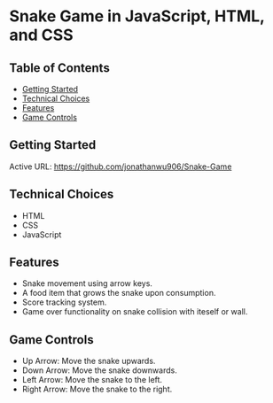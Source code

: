 # Snake Game in JavaScript, HTML, and CSS

## Table of Contents

- [Getting Started](#getting-started)
- [Technical Choices](#technical-choices)
- [Features](#features)
- [Game Controls](#game-controls)

## Getting Started <a name = "getting-started"></a>

Active URL: https://github.com/jonathanwu906/Snake-Game

## Technical Choices <a name = "technical-choices"></a>

- HTML
- CSS
- JavaScript

## Features <a name = "features"></a>

- Snake movement using arrow keys.
- A food item that grows the snake upon consumption.
- Score tracking system.
- Game over functionality on snake collision with iteself or wall.

## Game Controls <a name = "game-controls"></a>

- Up Arrow: Move the snake upwards.
- Down Arrow: Move the snake downwards.
- Left Arrow: Move the snake to the left.
- Right Arrow: Move the snake to the right.